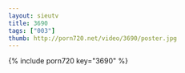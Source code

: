 ```yaml
--- 
layout: sieutv
title: 3690
tags: ["003"]
thumb: http://porn720.net/video/3690/poster.jpg
---
```

{% include porn720 key="3690" %} 
